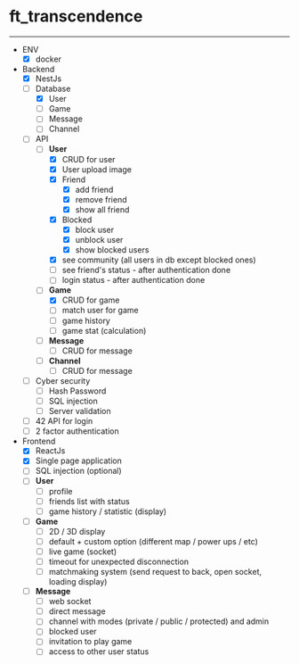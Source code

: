 # ft_transcendence

--- 

- ENV
    - [X] docker

- Backend
    - [X] NestJs
    - [ ] Database
        - [X] User
        - [ ] Game 
        - [ ] Message
        - [ ] Channel
    - [ ] API
        - [ ] **User**
            - [X] CRUD for user
            - [X] User upload image
            - [X] Friend
                - [X] add friend
                - [X] remove friend
                - [X] show all friend
            - [X] Blocked
                - [X] block user
                - [X] unblock user
                - [X] show blocked users
            - [X] see community (all users in db except blocked ones)
            - [ ] see friend's status - after authentication done
            - [ ] login status - after authentication done
        - [ ] **Game**
            - [X] CRUD for game
            - [ ] match user for game
            - [ ] game history
            - [ ] game stat (calculation)
        - [ ] **Message**
            - [ ] CRUD for message
        - [ ] **Channel**
            - [ ] CRUD for message
    - [ ] Cyber security
        - [ ] Hash Password
        - [ ] SQL injection
        - [ ] Server validation
    - [ ] 42 API for login
    - [ ] 2 factor authentication
        
- Frontend
    - [X] ReactJs
    - [X] Single page application
    - [ ] SQL injection (optional)
    - [ ] **User**
        - [ ] profile
        - [ ] friends list with status
        - [ ] game history / statistic (display)
    - [ ] **Game**
        - [ ] 2D / 3D display
        - [ ] default + custom option (different map / power ups / etc)
        - [ ] live game (socket)
        - [ ] timeout for unexpected disconnection
        - [ ] matchmaking system (send request to back, open socket, loading display)
     - [ ] **Message**
        - [ ] web socket
        - [ ] direct message
        - [ ] channel with modes (private / public / protected) and admin
        - [ ] blocked user
        - [ ] invitation to play game
        - [ ] access to other user status
